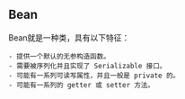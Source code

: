 ## Bean

 Bean就是一种类，具有以下特征：

```
- 提供一个默认的无参构造函数。
- 需要被序列化并且实现了 Serializable 接口。
- 可能有一系列可读写属性，并且一般是 private 的。
- 可能有一系列的 getter 或 setter 方法。
```